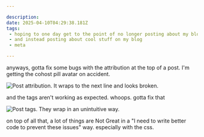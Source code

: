 ```yaml
---

description:
date: 2025-04-10T04:29:38.181Z
tags: 
 - hoping to one day get to the point of no longer posting about my blog on my blog
 - and instead posting about cool stuff on my blog
 - meta

---
```

anyways, gotta fix some bugs with the attribution at the top of a post. I'm getting the cohost pill avatar on accident.

![Post attribution. It wraps to the next line and looks broken.](https://cdn.ewie.online/broken-attribution.png)

and the tags aren't working as expected. whoops. gotta fix that

![Post tags. They wrap in an unintuitive way.](https://cdn.ewie.online/20250409-Image.png)

on top of all that, a lot of things are Not Great in a "I need to write better code to prevent these issues" way. especially with the css.
